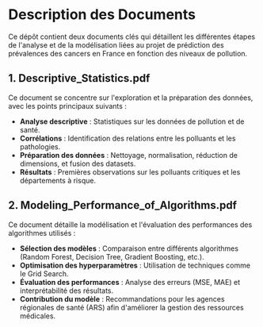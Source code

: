 # Description des Documents

Ce dépôt contient deux documents clés qui détaillent les différentes étapes de l'analyse et de la modélisation liées au projet de prédiction des prévalences des cancers en France en fonction des niveaux de pollution.

## 1. **Descriptive_Statistics.pdf**
Ce document se concentre sur l'exploration et la préparation des données, avec les points principaux suivants :
- **Analyse descriptive** : Statistiques sur les données de pollution et de santé.
- **Corrélations** : Identification des relations entre les polluants et les pathologies.
- **Préparation des données** : Nettoyage, normalisation, réduction de dimensions, et fusion des datasets.
- **Résultats** : Premières observations sur les polluants critiques et les départements à risque.

## 2. **Modeling_Performance_of_Algorithms.pdf**
Ce document détaille la modélisation et l'évaluation des performances des algorithmes utilisés :
- **Sélection des modèles** : Comparaison entre différents algorithmes (Random Forest, Decision Tree, Gradient Boosting, etc.).
- **Optimisation des hyperparamètres** : Utilisation de techniques comme le Grid Search.
- **Évaluation des performances** : Analyse des erreurs (MSE, MAE) et interprétabilité des résultats.
- **Contribution du modèle** : Recommandations pour les agences régionales de santé (ARS) afin d'améliorer la gestion des ressources médicales.


